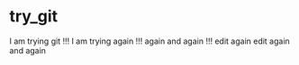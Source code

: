 # try_git
I am trying git !!!
I am trying again !!!
again and again !!!
edit again
edit again and again
